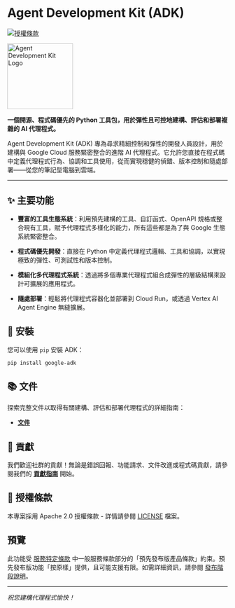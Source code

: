 # Agent Development Kit (ADK)

[![授權條款](https://img.shields.io/badge/License-Apache_2.0-blue.svg)](LICENSE)

<img src="docs/assets/agent-development-kit.png" alt="Agent Development Kit Logo" width="150">

**一個開源、程式碼優先的 Python 工具包，用於彈性且可控地建構、評估和部署複雜的 AI 代理程式。**

Agent Development Kit (ADK) 專為尋求精細控制和彈性的開發人員設計，用於建構與 Google Cloud 服務緊密整合的進階 AI 代理程式。它允許您直接在程式碼中定義代理程式行為、協調和工具使用，從而實現穩健的偵錯、版本控制和隨處部署——從您的筆記型電腦到雲端。

---

## ✨ 主要功能

- **豐富的工具生態系統**：利用預先建構的工具、自訂函式、OpenAPI 規格或整合現有工具，賦予代理程式多樣化的能力，所有這些都是為了與 Google 生態系統緊密整合。

- **程式碼優先開發**：直接在 Python 中定義代理程式邏輯、工具和協調，以實現極致的彈性、可測試性和版本控制。

- **模組化多代理程式系統**：透過將多個專業代理程式組合成彈性的層級結構來設計可擴展的應用程式。

- **隨處部署**：輕鬆將代理程式容器化並部署到 Cloud Run，或透過 Vertex AI Agent Engine 無縫擴展。

## 🚀 安裝

您可以使用 `pip` 安裝 ADK：

```bash
pip install google-adk
```

## 📚 文件

探索完整文件以取得有關建構、評估和部署代理程式的詳細指南：

* **[文件](https://google.github.io/adk-docs)**

## 🤝 貢獻

我們歡迎社群的貢獻！無論是錯誤回報、功能請求、文件改進或程式碼貢獻，請參閱我們的 [**貢獻指南**](./CONTRIBUTING.md) 開始。

## 📄 授權條款

本專案採用 Apache 2.0 授權條款 - 詳情請參閱 [LICENSE](LICENSE) 檔案。

## 預覽

此功能受 [服務特定條款](https://cloud.google.com/terms/service-terms#1) 中一般服務條款部分的「預先發布版產品條款」約束。預先發布版功能「按原樣」提供，且可能支援有限。如需詳細資訊，請參閱 [發布階段說明](https://cloud.google.com/products?hl=en#product-launch-stages)。

---

*祝您建構代理程式愉快！*